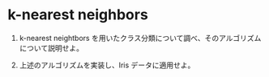 # k-nearest neighbors

1. k-nearest neightbors を用いたクラス分類について調べ、そのアルゴリズムについて説明せよ。

2. 上述のアルゴリズムを実装し、Iris データに適用せよ。
